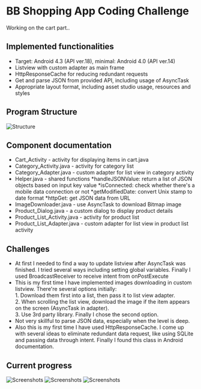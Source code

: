 BB Shopping App Coding Challenge
======================

Working on the cart part..

Implemented functionalities
----

- Target: Android 4.3 (API ver.18), minimal: Android 4.0 (API ver.14)
- Listview with custom adapter as main frame
- HttpResponseCache for reducing redundant requests
- Get and parse JSON from provided API, including usage of AsyncTask
- Appropriate layout format, including asset studio usage, resources and styles

Program Structure
----

![Structure](https://raw.github.com/boulevardaed/bbShoppingAppChallenge/master/BBChallenge.png)

Component documentation
----

- Cart_Activity - activity for displaying items in cart.java
- Category_Activity.java - activity for category list
- Category_Adapter.java - custom adapter for list view in category activity
- Helper.java - shared functions
*handleJSONValue: return a list of JSON objects based on input key value
*isConnected: check whether there's a mobile data connection or not
*getModifiedDate: convert Unix stamp to date format
*httpGet: get JSON data from URL
- ImageDownloader.java - use AsyncTask to download Bitmap image
- Product_Dialog.java - a custom dialog to display product details
- Product_List_Activity.java - activity for product list
- Product_List_Adapter.java - custom adapter for list view in product list activity

Challenges
----

 - At first I needed to find a way to update listview after AsyncTask was finished. I tried several ways including setting global variables. Finally I used BroadcastReceiver to receive intent from onPostExecute
 - This is my first time I have implemented images downloading in custom listview. There're several options initially: <br>1. Download them first into a list, then pass it to list view adapter. <br>2. When scrolling the list view, download the image if the item appears on the screen (AsyncTask in adapter). <br>3. Use 3rd party library. Finally I chose the second option. 
 - Not very skillful to parse JSON data, especially when the level is deep.
 - Also this is my first time I have used HttpResponseCache. I come up with several ideas to eliminate redundant data request, like using SQLite and passing data through intent. Finally I found this class in Android documentation.

Current progress
----
![Screenshots](https://raw.github.com/boulevardaed/bbShoppingAppChallenge/master/screenshots/Screenshot_2014-01-19-15-05-39.png)
![Screenshots](https://raw.github.com/boulevardaed/bbShoppingAppChallenge/master/screenshots/Screenshot_2014-01-19-15-06-01.png)
![Screenshots](https://raw.github.com/boulevardaed/bbShoppingAppChallenge/master/screenshots/Screenshot_2014-01-19-15-06-12.png)
